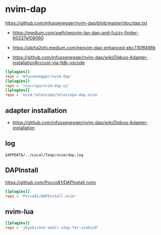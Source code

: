 # nvim-dap

<https://github.com/mfussenegger/nvim-dap/blob/master/doc/dap.txt>

- <https://medium.com/swlh/neovim-lsp-dap-and-fuzzy-finder-60337ef08060>
- <https://alpha2phi.medium.com/neovim-dap-enhanced-ebc730ff498b>

- <https://github.com/mfussenegger/nvim-dap/wiki/Debug-Adapter-installation#ccrust-via-lldb-vscode>

```toml
[[plugins]]
repo = 'mfussenegger/nvim-dap'
[[plugins]]
repo = 'rcarriga/nvim-dap-ui'
[[plugins]]
repo = 'nvim-telescope/telescope-dap.nvim'
```

## adapter installation

- <https://github.com/mfussenegger/nvim-dap/wiki/Debug-Adapter-installation>


## log

`$APPDATA/../Local/Temp/nvim/dap.log`


## DAPInstall

<https://github.com/Pocco81/DAPInstall.nvim>

```toml
[[plugins]]
repo = 'Pocco81/DAPInstall.nvim'
```

## nvim-lua

```toml
[[plugins]]
repo = 'jbyuki/one-small-step-for-vimkind'
```

